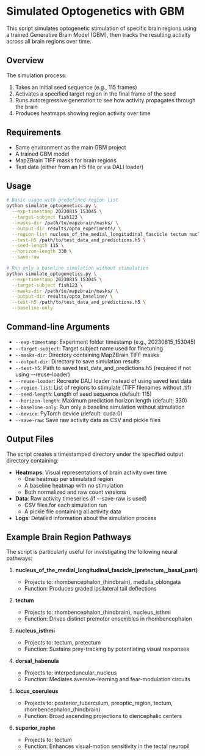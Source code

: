 # Simulated Optogenetics with GBM

This script simulates optogenetic stimulation of specific brain regions using a trained Generative Brain Model (GBM), then tracks the resulting activity across all brain regions over time.

## Overview

The simulation process:

1. Takes an initial seed sequence (e.g., 115 frames)
2. Activates a specified target region in the final frame of the seed
3. Runs autoregressive generation to see how activity propagates through the brain
4. Produces heatmaps showing region activity over time

## Requirements

- Same environment as the main GBM project
- A trained GBM model
- MapZBrain TIFF masks for brain regions
- Test data (either from an H5 file or via DALI loader)

## Usage

```bash
# Basic usage with predefined region list
python simulate_optogenetics.py \
  --exp-timestamp 20230815_153045 \
  --target-subject fish123 \
  --masks-dir /path/to/mapzbrain/masks/ \
  --output-dir results/opto_experiments/ \
  --region-list nucleus_of_the_medial_longitudinal_fascicle tectum nucleus_isthmi \
  --test-h5 /path/to/test_data_and_predictions.h5 \
  --seed-length 115 \
  --horizon-length 330 \
  --save-raw

# Run only a baseline simulation without stimulation
python simulate_optogenetics.py \
  --exp-timestamp 20230815_153045 \
  --target-subject fish123 \
  --masks-dir /path/to/mapzbrain/masks/ \
  --output-dir results/opto_baseline/ \
  --test-h5 /path/to/test_data_and_predictions.h5 \
  --baseline-only
```

## Command-line Arguments

- `--exp-timestamp`: Experiment folder timestamp (e.g., 20230815_153045)
- `--target-subject`: Target subject name used for finetuning
- `--masks-dir`: Directory containing MapZBrain TIFF masks
- `--output-dir`: Directory to save simulation results
- `--test-h5`: Path to saved test_data_and_predictions.h5 (required if not using --reuse-loader)
- `--reuse-loader`: Recreate DALI loader instead of using saved test data
- `--region-list`: List of regions to stimulate (TIFF filenames without .tif)
- `--seed-length`: Length of seed sequence (default: 115)
- `--horizon-length`: Maximum prediction horizon length (default: 330)
- `--baseline-only`: Run only a baseline simulation without stimulation
- `--device`: PyTorch device (default: cuda:0)
- `--save-raw`: Save raw activity data as CSV and pickle files

## Output Files

The script creates a timestamped directory under the specified output directory containing:

- **Heatmaps**: Visual representations of brain activity over time
  - One heatmap per stimulated region
  - A baseline heatmap with no stimulation
  - Both normalized and raw count versions
- **Data**: Raw activity timeseries (if --save-raw is used)
  - CSV files for each simulation run
  - A pickle file containing all activity data
- **Logs**: Detailed information about the simulation process

## Example Brain Region Pathways

The script is particularly useful for investigating the following neural pathways:

1. **nucleus_of_the_medial_longitudinal_fascicle_(pretectum,_basal_part)**
   - Projects to: rhombencephalon_(hindbrain), medulla_oblongata
   - Function: Produces graded ipsilateral tail deflections

2. **tectum**
   - Projects to: rhombencephalon_(hindbrain), nucleus_isthmi
   - Function: Drives distinct premotor ensembles in rhombencephalon

3. **nucleus_isthmi**
   - Projects to: tectum, pretectum
   - Function: Sustains prey-tracking by potentiating visual responses

4. **dorsal_habenula**
   - Projects to: interpeduncular_nucleus
   - Function: Mediates aversive-learning and fear-modulation circuits

5. **locus_coeruleus**
   - Projects to: posterior_tuberculum, preoptic_region, tectum, rhombencephalon_(hindbrain)
   - Function: Broad ascending projections to diencephalic centers

6. **superior_raphe**
   - Projects to: tectum
   - Function: Enhances visual-motion sensitivity in the tectal neuropil 